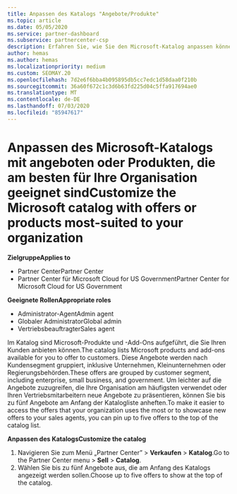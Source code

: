 ```yaml
---
title: Anpassen des Katalogs "Angebote/Produkte"
ms.topic: article
ms.date: 05/05/2020
ms.service: partner-dashboard
ms.subservice: partnercenter-csp
description: Erfahren Sie, wie Sie den Microsoft-Katalog anpassen können, um den Zugriff auf die von Ihrer Organisation am häufigsten verwendeten Partnerangebote oder Produkte zu vereinfachen.
author: hemas
ms.author: hemas
ms.localizationpriority: medium
ms.custom: SEOMAY.20
ms.openlocfilehash: 7d2e6f6bba4b095895db5cc7edc1d58daa0f210b
ms.sourcegitcommit: 36a60f672c1c3d6b63fd225d04c5ffa917694ae0
ms.translationtype: MT
ms.contentlocale: de-DE
ms.lasthandoff: 07/03/2020
ms.locfileid: "85947617"
---
```

# <a name="customize-the-microsoft-catalog-with-offers-or-products-most-suited-to-your-organization"></a><span data-ttu-id="e973c-103">Anpassen des Microsoft-Katalogs mit angeboten oder Produkten, die am besten für Ihre Organisation geeignet sind</span><span class="sxs-lookup"><span data-stu-id="e973c-103">Customize the Microsoft catalog with offers or products most-suited to your organization</span></span>

<span data-ttu-id="e973c-104">**Zielgruppe**</span><span class="sxs-lookup"><span data-stu-id="e973c-104">**Applies to**</span></span>

-  <span data-ttu-id="e973c-105">Partner Center</span><span class="sxs-lookup"><span data-stu-id="e973c-105">Partner Center</span></span>
-  <span data-ttu-id="e973c-106">Partner Center für Microsoft Cloud for US Government</span><span class="sxs-lookup"><span data-stu-id="e973c-106">Partner Center for Microsoft Cloud for US Government</span></span>

<span data-ttu-id="e973c-107">**Geeignete Rollen**</span><span class="sxs-lookup"><span data-stu-id="e973c-107">**Appropriate roles**</span></span>

- <span data-ttu-id="e973c-108">Administrator-Agent</span><span class="sxs-lookup"><span data-stu-id="e973c-108">Admin agent</span></span>
- <span data-ttu-id="e973c-109">Globaler Administrator</span><span class="sxs-lookup"><span data-stu-id="e973c-109">Global admin</span></span>
- <span data-ttu-id="e973c-110">Vertriebsbeauftragter</span><span class="sxs-lookup"><span data-stu-id="e973c-110">Sales agent</span></span>

<span data-ttu-id="e973c-111">Im Katalog sind Microsoft-Produkte und -Add-Ons aufgeführt, die Sie Ihren Kunden anbieten können.</span><span class="sxs-lookup"><span data-stu-id="e973c-111">The catalog lists Microsoft products and add-ons available for you to offer to customers.</span></span> <span data-ttu-id="e973c-112">Diese Angebote werden nach Kundensegment gruppiert, inklusive Unternehmen, Kleinunternehmen oder Regierungsbehörden.</span><span class="sxs-lookup"><span data-stu-id="e973c-112">These offers are grouped by customer segment, including enterprise, small business, and government.</span></span> <span data-ttu-id="e973c-113">Um leichter auf die Angebote zuzugreifen, die Ihre Organisation am häufigsten verwendet oder Ihren Vertriebsmitarbeitern neue Angebote zu präsentieren, können Sie bis zu fünf Angebote am Anfang der Katalogliste anheften.</span><span class="sxs-lookup"><span data-stu-id="e973c-113">To make it easier to access the offers that your organization uses the most or to showcase new offers to your sales agents, you can pin up to five offers to the top of the catalog list.</span></span>

<span data-ttu-id="e973c-114">**Anpassen des Katalogs**</span><span class="sxs-lookup"><span data-stu-id="e973c-114">**Customize the catalog**</span></span>

1.  <span data-ttu-id="e973c-115">Navigieren Sie zum Menü „Partner Center” &gt; **Verkaufen** &gt; **Katalog**.</span><span class="sxs-lookup"><span data-stu-id="e973c-115">Go to the Partner Center menu &gt; **Sell** &gt; **Catalog**.</span></span>
2.  <span data-ttu-id="e973c-116">Wählen Sie bis zu fünf Angebote aus, die am Anfang des Katalogs angezeigt werden sollen.</span><span class="sxs-lookup"><span data-stu-id="e973c-116">Choose up to five offers to show at the top of the catalog.</span></span>
